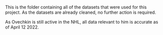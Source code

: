 This is the folder containing all of the datasets that were used for this project.
As the datasets are already cleaned, no further action is required.

As Ovechkin is still active in the NHL, all data relevant to him is accurate as of April 12 2022.
